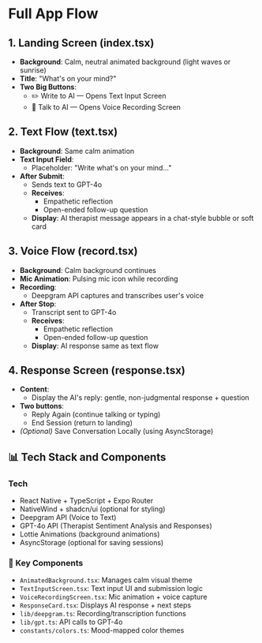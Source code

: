 # Full App Flow

## 1. Landing Screen (index.tsx)
- **Background**: Calm, neutral animated background (light waves or sunrise)
- **Title**: "What's on your mind?"
- **Two Big Buttons**:
  - ✏️ Write to AI — Opens Text Input Screen
  - 🎤 Talk to AI — Opens Voice Recording Screen

## 2. Text Flow (text.tsx)
- **Background**: Same calm animation
- **Text Input Field**:
  - Placeholder: "Write what's on your mind..."
- **After Submit**:
  - Sends text to GPT-4o
  - **Receives**:
    - Empathetic reflection
    - Open-ended follow-up question
  - **Display**: AI therapist message appears in a chat-style bubble or soft card

## 3. Voice Flow (record.tsx)
- **Background**: Calm background continues
- **Mic Animation**: Pulsing mic icon while recording
- **Recording**:
  - Deepgram API captures and transcribes user's voice
- **After Stop**:
  - Transcript sent to GPT-4o
  - **Receives**:
    - Empathetic reflection
    - Open-ended follow-up question
  - **Display**: AI response same as text flow

## 4. Response Screen (response.tsx)
- **Content**:
  - Display the AI's reply: gentle, non-judgmental response + question
- **Two buttons**:
  - Reply Again (continue talking or typing)
  - End Session (return to landing)
- _(Optional)_ Save Conversation Locally (using AsyncStorage)

## 📊 Tech Stack and Components

### Tech
- React Native + TypeScript + Expo Router
- NativeWind + shadcn/ui (optional for styling)
- Deepgram API (Voice to Text)
- GPT-4o API (Therapist Sentiment Analysis and Responses)
- Lottie Animations (background animations)
- AsyncStorage (optional for saving sessions)

### 🔩 Key Components
- `AnimatedBackground.tsx`: Manages calm visual theme
- `TextInputScreen.tsx`: Text input UI and submission logic
- `VoiceRecordingScreen.tsx`: Mic animation + voice capture
- `ResponseCard.tsx`: Displays AI response + next steps
- `lib/deepgram.ts`: Recording/transcription functions
- `lib/gpt.ts`: API calls to GPT-4o
- `constants/colors.ts`: Mood-mapped color themes

